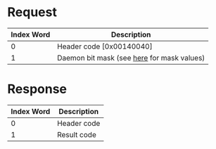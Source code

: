 # Request

| Index Word | Description                                                           |
|------------|-----------------------------------------------------------------------|
| 0          | Header code \[0x00140040\]                                            |
| 1          | Daemon bit mask (see [here](NDM_Services "wikilink") for mask values) |

# Response

| Index Word | Description |
|------------|-------------|
| 0          | Header code |
| 1          | Result code |